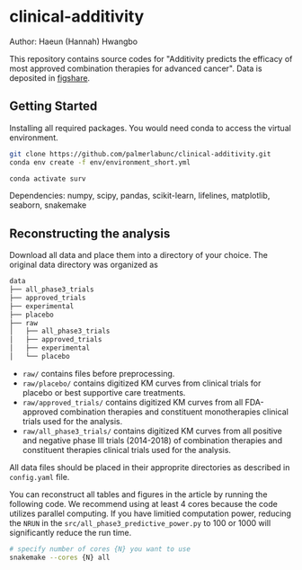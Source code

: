 # clinical-additivity

Author: Haeun (Hannah) Hwangbo

This repository contains source codes for "Additivity predicts the efficacy of most approved combination therapies for advanced cancer". Data is deposited in [figshare](doi:10.6084/m9.figshare.22229677).

## Getting Started

Installing all required packages. You would need conda to access the virtual environment.

```bash
git clone https://github.com/palmerlabunc/clinical-additivity.git
conda env create -f env/environment_short.yml

conda activate surv
```

Dependencies: numpy, scipy, pandas, scikit-learn, lifelines, matplotlib, seaborn, snakemake

## Reconstructing the analysis

Download all data and place them into a directory of your choice. The original data directory was organized as

```bash
data
├── all_phase3_trials
├── approved_trials
├── experimental
├── placebo
├── raw
│   ├── all_phase3_trials
│   ├── approved_trials
│   ├── experimental
│   └── placebo

```

- `raw/` contains files before preprocessing.
- `raw/placebo/` contains digitized KM curves from clinical trials for placebo or best supportive care treatments.
- `raw/approved_trials/` contains digitized KM curves from all FDA-approved combination therapies and constituent monotherapies clinical trials used for the analysis.
- `raw/all_phase3_trials/` contains digitized KM curves from all positive and negative phase III trials (2014-2018) of combination therapies and constituent therapies clinical trials used for the analysis.

All data files should be placed in their approprite directories as described in `config.yaml` file.

You can reconstruct all tables and figures in the article by running the following code. We recommend using at least 4 cores because the code utilizes parallel computing. If you have limitied computation power, reducing the `NRUN` in the `src/all_phase3_predictive_power.py` to 100 or 1000 will significantly reduce the run time. 

```bash
# specify number of cores {N} you want to use
snakemake --cores {N} all
```

